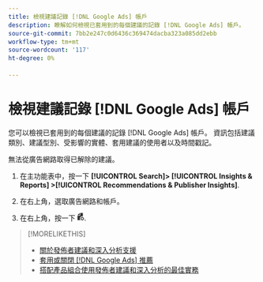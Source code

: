 ```yaml
---
title: 檢視建議記錄 [!DNL Google Ads] 帳戶
description: 瞭解如何檢視已套用到的每個建議的記錄 [!DNL Google Ads] 帳戶。
source-git-commit: 7bb2e247c0d6436c369474dacba323a085dd2ebb
workflow-type: tm+mt
source-wordcount: '117'
ht-degree: 0%

---
```


# 檢視建議記錄 [!DNL Google Ads] 帳戶

您可以檢視已套用到的每個建議的記錄 [!DNL Google Ads] 帳戶。 資訊包括建議類別、建議型別、受影響的實體、套用建議的使用者以及時間戳記。

無法從廣告網路取得已解除的建議。

1. 在主功能表中，按一下 **[!UICONTROL Search]> [!UICONTROL Insights & Reports] >[!UICONTROL Recommendations & Publisher Insights]**.

1. 在右上角，選取廣告網路和帳戶。

1. 在右上角，按一下 ![建議記錄](/help/search-social-commerce/assets/recommendations-log-view.png "建議記錄").

>[!MORELIKETHIS]
>
>* [關於發佈者建議和深入分析支援](recommendation-support.md)
>* [套用或關閉 [!DNL Google Ads] 推薦](google-recommendation-apply-dismiss.md)
>* [搭配產品組合使用發佈者建議和深入分析的最佳實務](recommendation-best-practices.md)

